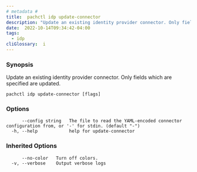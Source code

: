 ```yaml
---
# metadata # 
title:  pachctl idp update-connector
description: "Update an existing identity provider connector. Only fields which are specified are updated."
date:  2022-10-14T09:34:42-04:00
tags:
  - idp
cliGlossary:  i
---
```


### Synopsis

Update an existing identity provider connector. Only fields which are specified are updated.

```
pachctl idp update-connector [flags]
```

### Options

```
      --config string   The file to read the YAML-encoded connector configuration from, or '-' for stdin. (default "-")
  -h, --help            help for update-connector
```

### Inherited Options

```
      --no-color   Turn off colors.
  -v, --verbose    Output verbose logs
```

